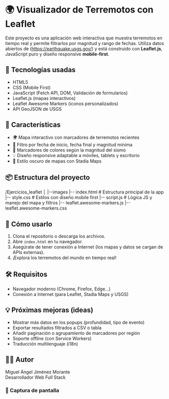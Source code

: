 # 🌍 Visualizador de Terremotos con Leaflet

Este proyecto es una aplicación web interactiva que muestra terremotos en tiempo real y permite filtrarlos por magnitud y rango de fechas.
Utiliza datos abiertos de (https://earthquake.usgs.gov/) y está construido con **Leaflet.js**, JavaScript puro y diseño responsive **mobile-first**.

## 🧩 Tecnologías usadas

- HTML5
- CSS (Mobile First)
- JavaScript (Fetch API, DOM, Validación de formularios)
- Leaflet.js (mapas interactivos)
- Leaflet Awesome Markers (iconos personalizados)
- API GeoJSON de USGS

## 📱 Características

- 🌍 Mapa interactivo con marcadores de terremotos recientes
- 📅 Filtro por fecha de inicio, fecha final y magnitud mínima
- 🎨 Marcadores de colores según la magnitud del sismo
- 💡 Diseño responsive adaptable a móviles, tablets y escritorio
- 🧭 Estilo oscuro de mapas con Stadia Maps

## 📦 Estructura del proyecto

/Ejercicios_leaflet
│
|--images
|-- index.html # Estructura principal de la app
|-- style.css # Estilos con diseño mobile first
|-- script.js # Lógica JS y manejo del mapa y filtros
|-- leaflet.awesome-markers.js
|-- leaflet.awesome-markers.css

## 🚀 Cómo usarlo

1. Clona el repositorio o descarga los archivos.
2. Abre `index.html` en tu navegador.
3. Asegúrate de tener conexión a Internet (los mapas y datos se cargan de APIs externas).
4. ¡Explora los terremotos del mundo en tiempo real!

## 🛠 Requisitos

- Navegador moderno (Chrome, Firefox, Edge...)
- Conexión a Internet (para Leaflet, Stadia Maps y USGS)

## 💡 Próximas mejoras (ideas)

- Mostrar más datos en los popups (profundidad, tipo de evento)
- Exportar resultados filtrados a CSV o tabla
- Añadir paginación o agrupamiento de marcadores por región
- Soporte offline (con Service Workers)
- Traducción multilenguaje (i18n)

## 👨‍💻 Autor

Miguel Ángel Jiménez Morante  
Desarrollador Web Full Stack  

### 📸 Captura de pantalla
